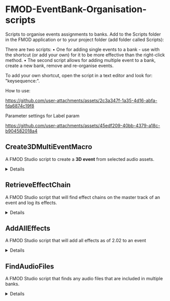 # FMOD-EventBank-Organisation-scripts
Scripts to organise events assignments to banks.
Add to the Scripts folder in the FMOD application or to your project folder (add folder called Scripts):

There are two scripts:
•	One for adding single events to a bank - use with the shortcut (or add your own) for it to be more effective than the right-click method.
•	The second script allows for adding multiple event to a bank, create a new bank, remove and re-organise events.

To add your own shortcut, open the script in a text editor and look for: "keysequence:".

How to use:

https://github.com/user-attachments/assets/2c3a347f-1a35-4d16-abfa-fda6874c19f8

Parameter settings for Label param

https://github.com/user-attachments/assets/45edf209-40bb-4379-a18c-b904582018a4


## Create3DMultiEventMacro
A FMOD Studio script to create a **3D event** from selected audio assets.

<details>

### Usage
1. Select one or more audio assets in the FMOD Studio browser.
2. Run the script via `FMOD Examples -> Create 3D Event`, or hit `Ctrl + H`.
3. Enter a name for the new event when prompted.
4. The script will create an event, apply a spatializer, and assign the selected audio assets.

### Notes
- The script ensures that only **audio file assets** can be used.
- The longest selected asset determines the event length when using multiple assets.
- The created event includes a **group track** named `Audio Track`.
- The event will be displayed in the FMOD Studio project structure after execution.

</details>

## RetrieveEffectChain
A FMOD Studio script that will find effect chains on the master track of an event and log its effects.

<details>

### Usage
1. Select an event
2. Run the script via `FMOD Examples -> Retrieve Effect Chain`
3. Open the console (`CTRL + 0`) and see the effects logged if any

### Notes
- Currently only checks the master track of the selected event

</details>

## AddAllEffects
A FMOD Studio script that will add all effects as of 2.02 to an event

<details>

### Usage
1. Select an event
2. Run the script via `FMOD Examples -> Add All Effects`
3. Open the console (`CTRL + 0`) to view the output of the script
4. The effects are now added to the event

</details>

## FindAudioFiles
A FMOD Studio script that finds any audio files that are included in multiple banks.

<details>

### Usage
1. Run the script via `FMOD Examples -> Find Audio Files`
2. Open the console (`CTRL + 0`) to see the output.

</details>
